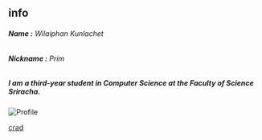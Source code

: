 ## info


###### **Name :** Wilaiphan Kunlachet
###### **Nickname :** Prim
##### I am a third-year student in Computer Science at the Faculty of Science Sriracha.

![Profile](img/wilai.png)


<a href="https://wilaiphan.github.io/e-card"> crad </a>
